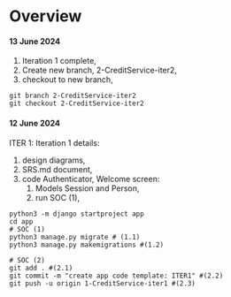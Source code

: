 # Overview

#### 13 June 2024

1. Iteration 1 complete,
2. Create new branch, 2-CreditService-iter2,
3. checkout to new branch,

```shell
git branch 2-CreditService-iter2
git checkout 2-CreditService-iter2
```

#### 12 June 2024

ITER 1:
Iteration 1 details:

1. design diagrams,
2. SRS.md document,
3. code Authenticator, Welcome screen:
    1. Models Session and Person,
    2. run SOC (1),

```shell
python3 -m django startproject app
cd app
# SOC (1)
python3 manage.py migrate # (1.1)
python3 manage.py makemigrations #(1.2)
```

```shell 
# SOC (2)
git add . #(2.1)
git commit -m "create app code template: ITER1" #(2.2)
git push -u origin 1-CreditService-iter1 #(2.3)
```
